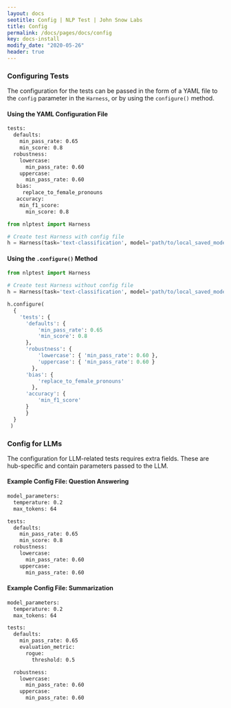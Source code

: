```yaml
---
layout: docs
seotitle: Config | NLP Test | John Snow Labs
title: Config
permalink: /docs/pages/docs/config
key: docs-install
modify_date: "2020-05-26"
header: true
---
```


<div class="main-docs" markdown="1"><div class="h3-box" markdown="1">

### Configuring Tests

The configuration for the tests can be passed in the form of a YAML file to the `config` parameter in the `Harness`, or by using the `configure()` method.

#### Using the YAML Configuration File

```bash
tests:
  defaults:
    min_pass_rate: 0.65
    min_score: 0.8
  robustness:
    lowercase:
      min_pass_rate: 0.60
    uppercase:
      min_pass_rate: 0.60
   bias:
     replace_to_female_pronouns
   accuracy:
    min_f1_score:
      min_score: 0.8
```

```python
from nlptest import Harness

# Create test Harness with config file
h = Harness(task='text-classification', model='path/to/local_saved_model', hub='spacy', data='test.csv', config='config.yml')
```

#### Using the `.configure()` Method

```python
from nlptest import Harness

# Create test Harness without config file
h = Harness(task='text-classification', model='path/to/local_saved_model', hub='spacy', data='test.csv')

h.configure(
  {
    'tests': {
      'defaults': {
          'min_pass_rate': 0.65
          'min_score': 0.8
      },
      'robustness': {
          'lowercase': { 'min_pass_rate': 0.60 }, 
          'uppercase': { 'min_pass_rate': 0.60 }
        },
      'bias': {
          'replace_to_female_pronouns'
        },
      'accuracy': {
          'min_f1_score'
      }
      }
  }
 )
```

</div><div class="h3-box" markdown="1">

### Config for LLMs

The configuration for LLM-related tests requires extra fields. These are hub-specific and contain parameters passed to the LLM.

#### Example Config File: Question Answering

```bash
model_parameters:
  temperature: 0.2
  max_tokens: 64

tests:
  defaults:
    min_pass_rate: 0.65
    min_score: 0.8
  robustness:
    lowercase:
      min_pass_rate: 0.60
    uppercase:
      min_pass_rate: 0.60
```
#### Example Config File: Summarization

```bash
model_parameters:
  temperature: 0.2
  max_tokens: 64

tests:
  defaults:
    min_pass_rate: 0.65
    evaluation_metric:
      rogue:
        threshold: 0.5

  robustness:
    lowercase:
      min_pass_rate: 0.60
    uppercase:
      min_pass_rate: 0.60
```
</div><div class="h3-box" markdown="1">

</div></div>